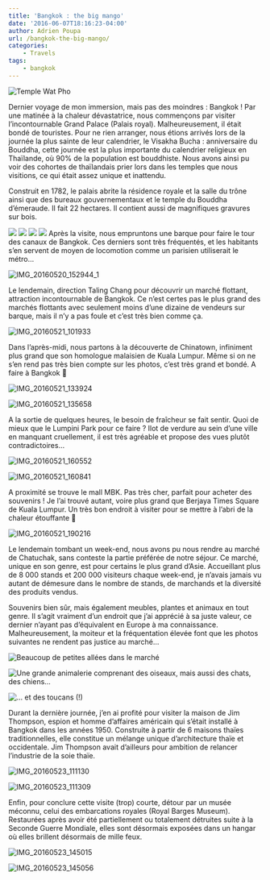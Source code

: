 ```yaml
---
title: 'Bangkok : the big mango'
date: '2016-06-07T18:16:23-04:00'
author: Adrien Poupa
url: /bangkok-the-big-mango/
categories:
    - Travels
tags:
    - bangkok
---
```


![Temple Wat Pho](https://cdn.poupa.net/uploads/2016/06/IMG_20160520_133804-1024x759.jpg)

Dernier voyage de mon immersion, mais pas des moindres : Bangkok ! Par une matinée à la chaleur dévastatrice, nous commençons par visiter l’incontournable Grand Palace (Palais royal). Malheureusement, il était bondé de touristes. Pour ne rien arranger, nous étions arrivés lors de la journée la plus sainte de leur calendrier, le Visakha Bucha : anniversaire du Bouddha, cette journée est la plus importante du calendrier religieux en Thaïlande, où 90% de la population est bouddhiste. Nous avons ainsi pu voir des cohortes de thaïlandais prier lors dans les temples que nous visitions, ce qui était assez unique et inattendu.

Construit en 1782, le palais abrite la résidence royale et la salle du trône ainsi que des bureaux gouvernementaux et le temple du Bouddha d’émeraude. Il fait 22 hectares. Il contient aussi de magnifiques gravures sur bois.

 [![](https://cdn.poupa.net/uploads/2016/06/IMG_20160520_111038-1024x759.jpg)](http://localhost/bangkok-the-big-mango/img_20160520_111038/)  [![](https://cdn.poupa.net/uploads/2016/06/IMG_20160520_112527-1024x759.jpg)](http://localhost/bangkok-the-big-mango/img_20160520_112527/) [![](https://cdn.poupa.net/uploads/2016/06/IMG_20160520_111145.jpg)](http://localhost/bangkok-the-big-mango/img_20160520_111145/) [![](https://cdn.poupa.net/uploads/2016/06/IMG_20160520_111438.jpg)](http://localhost/bangkok-the-big-mango/img_20160520_111438/)  Après la visite, nous empruntons une barque pour faire le tour des canaux de Bangkok. Ces derniers sont très fréquentés, et les habitants s’en servent de moyen de locomotion comme un parisien utiliserait le métro…

![IMG_20160520_152944_1](https://cdn.poupa.net/uploads/2016/06/IMG_20160520_152944_1-1024x759.jpg)

Le lendemain, direction Taling Chang pour découvrir un marché flottant, attraction incontournable de Bangkok. Ce n’est certes pas le plus grand des marchés flottants avec seulement moins d’une dizaine de vendeurs sur barque, mais il n’y a pas foule et c’est très bien comme ça.

![IMG_20160521_101933](https://cdn.poupa.net/uploads/2016/06/IMG_20160521_101933-1024x759.jpg)

Dans l’après-midi, nous partons à la découverte de Chinatown, infiniment plus grand que son homologue malaisien de Kuala Lumpur. Même si on ne s’en rend pas très bien compte sur les photos, c’est très grand et bondé. A faire à Bangkok 🙂

![IMG_20160521_133924](https://cdn.poupa.net/uploads/2016/06/IMG_20160521_133924-1024x759.jpg)

![IMG_20160521_135658](https://cdn.poupa.net/uploads/2016/06/IMG_20160521_135658-1024x759.jpg)

A la sortie de quelques heures, le besoin de fraîcheur se fait sentir. Quoi de mieux que le Lumpini Park pour ce faire ? Ilot de verdure au sein d’une ville en manquant cruellement, il est très agréable et propose des vues plutôt contradictoires…

![IMG_20160521_160552](https://cdn.poupa.net/uploads/2016/06/IMG_20160521_160552-1024x759.jpg)

![IMG_20160521_160841](https://cdn.poupa.net/uploads/2016/06/IMG_20160521_160841-1024x759.jpg)

A proximité se trouve le mall MBK. Pas très cher, parfait pour acheter des souvenirs ! Je l’ai trouvé autant, voire plus grand que Berjaya Times Square de Kuala Lumpur. Un très bon endroit à visiter pour se mettre à l’abri de la chaleur étouffante 🙂

![IMG_20160521_190216](https://cdn.poupa.net/uploads/2016/06/IMG_20160521_190216.jpg)

Le lendemain tombant un week-end, nous avons pu nous rendre au marché de Chatuchak, sans conteste la partie préférée de notre séjour. Ce marché, unique en son genre, est pour certains le plus grand d’Asie. Accueillant plus de 8 000 stands et 200 000 visiteurs chaque week-end, je n’avais jamais vu autant de démesure dans le nombre de stands, de marchands et la diversité des produits vendus.

Souvenirs bien sûr, mais également meubles, plantes et animaux en tout genre. Il s’agit vraiment d’un endroit que j’ai apprécié à sa juste valeur, ce dernier n’ayant pas d’équivalent en Europe à ma connaissance. Malheureusement, la moiteur et la fréquentation élevée font que les photos suivantes ne rendent pas justice au marché…

![Beaucoup de petites allées dans le marché](https://cdn.poupa.net/uploads/2016/06/IMG_20160522_110633.jpg)

![Une grande animalerie comprenant des oiseaux, mais aussi des chats, des chiens...](https://cdn.poupa.net/uploads/2016/06/IMG_20160522_141250_1-1024x759.jpg)

![... et des toucans (!)](https://cdn.poupa.net/uploads/2016/06/IMG_20160522_142221.jpg)

Durant la dernière journée, j’en ai profité pour visiter la maison de Jim Thompson, espion et homme d’affaires américain qui s’était installé à Bangkok dans les années 1950. Construite à partir de 6 maisons thaïes traditionnelles, elle constitue un mélange unique d’architecture thaïe et occidentale. Jim Thompson avait d’ailleurs pour ambition de relancer l’industrie de la soie thaïe.

![IMG_20160523_111130](https://cdn.poupa.net/uploads/2016/06/IMG_20160523_111130-1024x759.jpg)

![IMG_20160523_111309](https://cdn.poupa.net/uploads/2016/06/IMG_20160523_111309-1024x759.jpg)

Enfin, pour conclure cette visite (trop) courte, détour par un musée méconnu, celui des embarcations royales (Royal Barges Museum). Restaurées après avoir été partiellement ou totalement détruites suite à la Seconde Guerre Mondiale, elles sont désormais exposées dans un hangar où elles brillent désormais de mille feux.

![IMG_20160523_145015](https://cdn.poupa.net/uploads/2016/06/IMG_20160523_145015-1024x759.jpg)

![IMG_20160523_145056](https://cdn.poupa.net/uploads/2016/06/IMG_20160523_145056-1024x759.jpg)